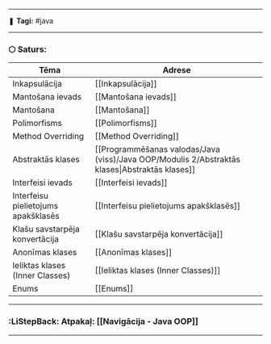 ___

❚ **Tagi:** #java 

---
### ⬡ Saturs:

| Tēma                                | Adrese                                                                                         |
| ----------------------------------- | ---------------------------------------------------------------------------------------------- |
| Inkapsulācija                       | [[Inkapsulācija]]                                                                              |
| Mantošana ievads                    | [[Mantošana ievads]]                                                                           |
| Mantošana                           | [[Mantošana]]                                                                                  |
| Polimorfisms                        | [[Polimorfisms]]                                                                               |
| Method Overriding                   | [[Method Overriding]]                                                                          |
| Abstraktās klases                   | [[Programmēšanas valodas/Java (viss)/Java OOP/Modulis 2/Abstraktās klases\|Abstraktās klases]] |
| Interfeisi ievads                   | [[Interfeisi ievads]]                                                                          |
| Interfeisu pielietojums apakšklasēs | [[Interfeisu pielietojums apakšklasēs]]                                                        |
| Klašu savstarpēja konvertācija      | [[Klašu savstarpēja konvertācija]]                                                             |
| Anonīmas klases                     | [[Anonīmas klases]]                                                                            |
| Ieliktas klases (Inner Classes)     | [[Ieliktas klases (Inner Classes)]]                                                            |
| Enums                               | [[Enums]]                                                                                      |

---
### :LiStepBack: Atpakaļ: [[Navigācija - Java OOP]]

___